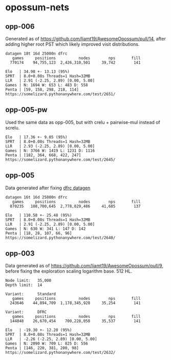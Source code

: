 # opossum-nets

## opp-006
Generated as of https://github.com/liamt19/AwesomeOpossum/pull/14, after adding higher root PST which likely improved visit distributions.
```
datagen 18t 16d 25000n dfrc
   games     positions          nodes        nps       fill
  770174    94,755,123  2,426,310,501     39,742        141

Elo   | 34.98 +- 13.13 (95%)
SPRT  | 8.0+0.08s Threads=1 Hash=32MB
LLR   | 2.91 (-2.25, 2.89) [0.00, 5.00]
Games | N: 1694 W: 653 L: 483 D: 558
Penta | [59, 158, 298, 218, 114]
https://somelizard.pythonanywhere.com/test/2651/
```

## opp-005-pw
Used the same data as opp-005, but with crelu + pairwise-mul instead of screlu.
```
Elo   | 17.36 +- 9.05 (95%)
SPRT  | 8.0+0.08s Threads=1 Hash=32MB
LLR   | 2.93 (-2.25, 2.89) [0.00, 5.00]
Games | N: 3766 W: 1419 L: 1231 D: 1116
Penta | [182, 364, 668, 422, 247]
https://somelizard.pythonanywhere.com/test/2645/
```


## opp-005
Data generated after fixing [dfrc datagen](https://github.com/liamt19/AwesomeOpossum/commit/1df342ee0dd7e41bf4f3b912f0193722596641c8)
```
datagen 16t 16d 25000n dfrc
   games     positions          nodes        nps       fill
  870235   108,700,645  2,778,829,486     41,685        137

Elo   | 110.58 +- 25.48 (95%)
SPRT  | 8.0+0.08s Threads=1 Hash=32MB
LLR   | 2.91 (-2.25, 2.89) [0.00, 5.00]
Games | N: 630 W: 341 L: 147 D: 142
Penta | [18, 28, 107, 66, 96]
https://somelizard.pythonanywhere.com/test/2640/
```

## opp-003 

Data generated as of https://github.com/liamt19/AwesomeOpossum/pull/9, before fixing the exploration scaling logarithm base. 512 HL.
```
Node limit:   35,000
Depth limit:  14

Variant:      Standard
   games     positions          nodes        nps       fill
  243646    44,894,709  1,178,345,928     35,254        141

Variant:      DFRC
   games     positions          nodes        nps       fill
  144848    26,670,454    700,228,058     35,537        141

Elo   | -19.30 +- 12.20 (95%)
SPRT  | 8.0+0.08s Threads=1 Hash=32MB
LLR   | -2.26 (-2.25, 2.89) [0.00, 5.00]
Games | N: 2090 W: 709 L: 825 D: 556
Penta | [146, 220, 381, 200, 98]
https://somelizard.pythonanywhere.com/test/2632/
```
